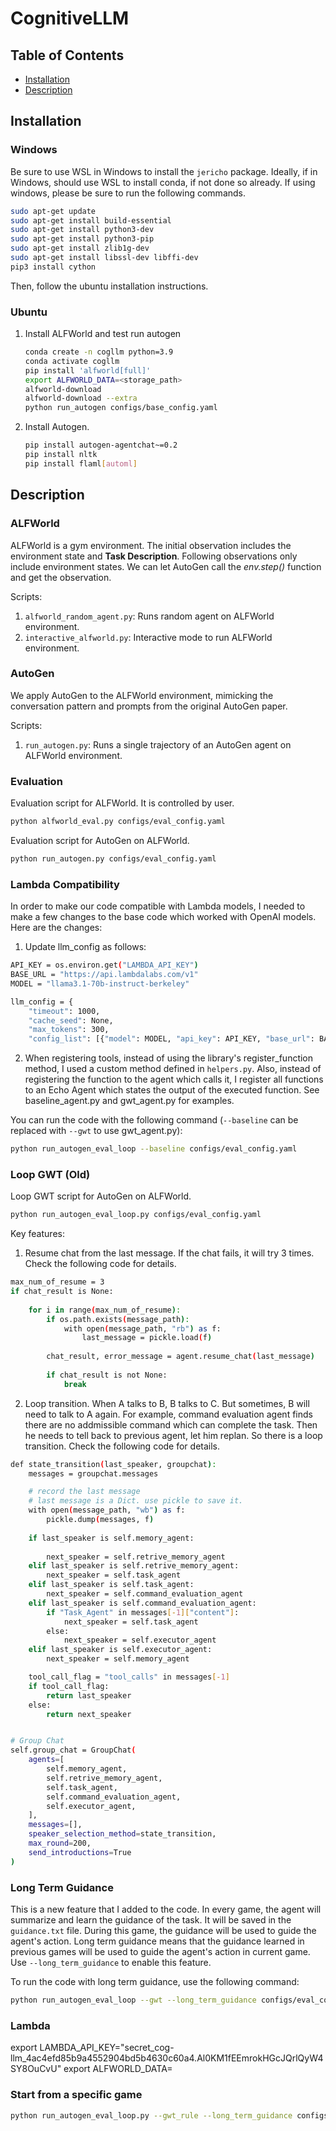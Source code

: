 # CognitiveLLM


## Table of Contents

- [Installation](#installation)
- [Description](#description)


## Installation

### Windows
Be sure to use WSL in Windows to install the `jericho` package. Ideally, if in Windows, should use WSL to install conda, if not done so already. If using windows, please be sure to run the following commands.


```sh
sudo apt-get update
sudo apt-get install build-essential
sudo apt-get install python3-dev
sudo apt-get install python3-pip
sudo apt-get install zlib1g-dev
sudo apt-get install libssl-dev libffi-dev
pip3 install cython
```

Then, follow the ubuntu installation instructions.
### Ubuntu
1. Install ALFWorld and test run autogen
    ```sh
    conda create -n cogllm python=3.9
    conda activate cogllm
    pip install 'alfworld[full]'
    export ALFWORLD_DATA=<storage_path>
    alfworld-download
    alfworld-download --extra
    python run_autogen configs/base_config.yaml
    ```

2. Install Autogen.
   ```sh
   pip install autogen-agentchat~=0.2
   pip install nltk
   pip install flaml[automl]
   ```

## Description
### ALFWorld
ALFWorld is a gym environment. The initial observation includes the environment state and **Task Description**. Following observations only include environment states. We can let AutoGen call the *env.step()* function and get the observation.

Scripts:
1. `alfworld_random_agent.py`: Runs random agent on ALFWorld environment.
2. `interactive_alfworld.py`: Interactive mode to run ALFWorld environment.

### AutoGen
We apply AutoGen to the ALFWorld environment, mimicking the conversation pattern and prompts from the original AutoGen paper.

Scripts:
1. `run_autogen.py`: Runs a single trajectory of an AutoGen agent on ALFWorld environment.


### Evaluation
Evaluation script for ALFWorld. It is controlled by user.
```sh
python alfworld_eval.py configs/eval_config.yaml 
```

Evaluation script for AutoGen on ALFWorld.
```sh
python run_autogen.py configs/eval_config.yaml 
```

### Lambda Compatibility
In order to make our code compatible with Lambda models, I needed to make a few changes to the base code 
which worked with OpenAI models. Here are the changes:

1. Update llm_config as follows:
```sh
API_KEY = os.environ.get("LAMBDA_API_KEY")
BASE_URL = "https://api.lambdalabs.com/v1"
MODEL = "llama3.1-70b-instruct-berkeley"

llm_config = {
    "timeout": 1000,
    "cache_seed": None,
    "max_tokens": 300,
    "config_list": [{"model": MODEL, "api_key": API_KEY, "base_url": BASE_URL}]}
```

2. When registering tools, instead of using the library's register_function method, I used a custom method defined in
`helpers.py`. Also, instead of registering the function to the agent which calls it, I register all functions to an
Echo Agent which states the output of the executed function. See baseline_agent.py and gwt_agent.py for examples.

You can run the code with the following command (`--baseline` can be replaced with `--gwt` to use gwt_agent.py):
```sh
python run_autogen_eval_loop --baseline configs/eval_config.yaml
```

### Loop GWT (Old)
Loop GWT script for AutoGen on ALFWorld.
```sh
python run_autogen_eval_loop.py configs/eval_config.yaml 
```

Key features:
1. Resume chat from the last message. If the chat fails, it will try 3 times. Check the following code for details.
```sh
max_num_of_resume = 3
if chat_result is None:
    
    for i in range(max_num_of_resume):
        if os.path.exists(message_path):
            with open(message_path, "rb") as f:
                last_message = pickle.load(f)   
            
        chat_result, error_message = agent.resume_chat(last_message)
        
        if chat_result is not None:
            break
```

2. Loop transition. When A talks to B, B talks to C. But sometimes, B will need to talk to A again. For example, command evaluation agent finds there are no addmissible command which can complete the task. Then he needs to tell back to previous agent, let him replan. So there is a loop transition. Check the following code for details.
```sh
def state_transition(last_speaker, groupchat):
    messages = groupchat.messages

    # record the last message
    # last message is a Dict. use pickle to save it.
    with open(message_path, "wb") as f:
        pickle.dump(messages, f)
    
    if last_speaker is self.memory_agent:
        
        next_speaker = self.retrive_memory_agent
    elif last_speaker is self.retrive_memory_agent:
        next_speaker = self.task_agent
    elif last_speaker is self.task_agent:
        next_speaker = self.command_evaluation_agent
    elif last_speaker is self.command_evaluation_agent:
        if "Task_Agent" in messages[-1]["content"]:
            next_speaker = self.task_agent
        else:
            next_speaker = self.executor_agent
    elif last_speaker is self.executor_agent:
        next_speaker = self.memory_agent

    tool_call_flag = "tool_calls" in messages[-1]
    if tool_call_flag:
        return last_speaker
    else:
        return next_speaker


# Group Chat
self.group_chat = GroupChat(
    agents=[
        self.memory_agent,
        self.retrive_memory_agent,
        self.task_agent,
        self.command_evaluation_agent,
        self.executor_agent,
    ],
    messages=[],
    speaker_selection_method=state_transition,
    max_round=200,
    send_introductions=True
)
```

### Long Term Guidance
This is a new feature that I added to the code. In every game, the agent will summarize and learn the guidance of the task. It will be saved in the `guidance.txt` file. During this game, the guidance will be used to guide the agent's action. Long term guidance means that the guidance learned in previous games will be used to guide the agent's action in current game. Use `--long_term_guidance` to enable this feature. 

To run the code with long term guidance, use the following command:

```sh
python run_autogen_eval_loop --gwt --long_term_guidance configs/eval_config.yaml
```


### Lambda
export LAMBDA_API_KEY="secret_cog-llm_4ac4efd85b9a4552904bd5b4630c60a4.Al0KM1fEEmrokHGcJQrlQyW4SY8OuCvU"
export ALFWORLD_DATA=

### Start from a specific game

```sh
python run_autogen_eval_loop.py --gwt_rule --long_term_guidance configs/eval_config.yaml --start_game_no 6 --log_path runs/rule
```



